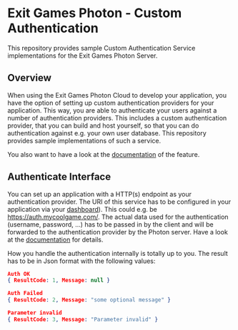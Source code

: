 Exit Games Photon - Custom Authentication
=========================================

This repository provides sample Custom Authentication Service implementations for the Exit Games Photon Server.

## Overview

When using the Exit Games Photon Cloud to develop your application, you have the option of setting up custom authentication providers for your application. This way, you are able to authenticate your users against a number of authentication providers. This includes a custom authentication provider, that you can build and host yourself, so that you can do authentication against e.g. your own user database. This repository provides sample implementations of such a service.

You also want to have a look at the [documentation](http://doc.exitgames.com/photon-cloud/CustomAuthentication/) of the feature.

## Authenticate Interface

You can set up an application with a HTTP(s) endpoint as your authentication provider. The URI of this service has to be configured in your application via your [dashboard](https://cloud.exitgames.com/dashboard)). This could e.g. be https://auth.mycoolgame.com/.
The actual data used for the authentication (username, password, ...) has to be passed in by the client and will be forwarded to the authentication provider by the Photon server. Have a look at the [documentation](http://doc.exitgames.com/photon-cloud/CustomAuthentication/) for details.

How you handle the authentication internally is totally up to you.
The result has to be in Json format with the following values:

```json
Auth OK
{ ResultCode: 1, Message: null }

Auth Failed
{ ResultCode: 2, Message: "some optional message" }

Parameter invalid
{ ResultCode: 3, Message: "Parameter invalid" }
```
